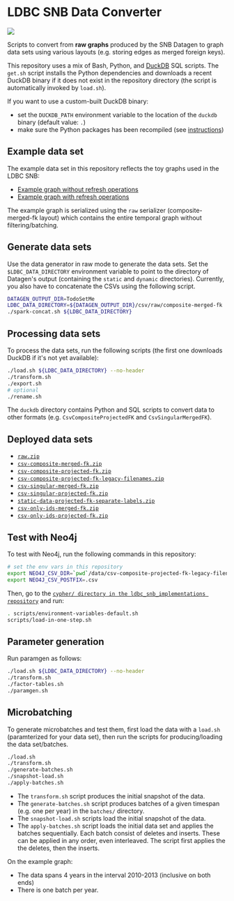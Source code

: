 # LDBC SNB Data Converter

[![](https://github.com/ldbc/ldbc_snb_data_converter/workflows/Convert%20data/badge.svg)](https://github.com/ldbc/ldbc_snb_data_converter/actions)

Scripts to convert from **raw graphs** produced by the SNB Datagen to graph data sets using various layouts (e.g. storing edges as merged foreign keys).

This repository uses a mix of Bash, Python, and [DuckDB](https://duckdb.org) SQL scripts.
The `get.sh` script installs the Python dependencies and downloads a recent DuckDB binary if it does not exist in the repository directory (the script is automatically invoked by `load.sh`).

If you want to use a custom-built DuckDB binary:
* set the `DUCKDB_PATH` environment variable to the location of the `duckdb` binary (default value: `.`)
* make sure the Python packages has been recompiled (see [instructions](https://github.com/duckdb/duckdb/tree/master/tools/pythonpkg))

## Example data set

The example data set in this repository reflects the toy graphs used in the LDBC SNB:

* [Example graph without refresh operations](https://ldbc.github.io/ldbc_snb_docs/example-graph-without-refreshes.pdf)
* [Example graph with refresh operations](https://ldbc.github.io/ldbc_snb_docs/example-graph-with-refreshes.pdf)

The example graph is serialized using the `raw` serializer (composite-merged-fk layout) which contains the entire temporal graph without filtering/batching.

## Generate data sets

Use the data generator in raw mode to generate the data sets. Set the `$LDBC_DATA_DIRECTORY` environment variable to point to the directory of Datagen's output (containing the `static` and `dynamic` directories). Currently, you also have to concatenate the CSVs using the following script.

```bash
DATAGEN_OUTPUT_DIR=TodoSetMe
LDBC_DATA_DIRECTORY=${DATAGEN_OUTPUT_DIR}/csv/raw/composite-merged-fk
./spark-concat.sh ${LDBC_DATA_DIRECTORY}
```

## Processing data sets

To process the data sets, run the following scripts (the first one downloads DuckDB if it's not yet available):

```bash
./load.sh ${LDBC_DATA_DIRECTORY} --no-header
./transform.sh
./export.sh
# optional
./rename.sh
```

The `duckdb` directory contains Python and SQL scripts to convert data to other formats (e.g. `CsvCompositeProjectedFK` and `CsvSingularMergedFK`).

## Deployed data sets

* [`raw.zip`](https://ldbc.github.io/ldbc_snb_data_converter/raw.zip)
* [`csv-composite-merged-fk.zip`](https://ldbc.github.io/ldbc_snb_data_converter/csv-composite-merged-fk.zip)
* [`csv-composite-projected-fk.zip`](https://ldbc.github.io/ldbc_snb_data_converter/csv-composite-projected-fk.zip)
* [`csv-composite-projected-fk-legacy-filenames.zip`](https://ldbc.github.io/ldbc_snb_data_converter/csv-composite-projected-fk-legacy-filenames.zip)
* [`csv-singular-merged-fk.zip`](https://ldbc.github.io/ldbc_snb_data_converter/csv-singular-merged-fk.zip)
* [`csv-singular-projected-fk.zip`](https://ldbc.github.io/ldbc_snb_data_converter/csv-singular-projected-fk.zip)
* [`static-data-projected-fk-separate-labels.zip`](https://ldbc.github.io/ldbc_snb_data_converter/static-data-projected-fk-separate-labels.zip)
* [`csv-only-ids-merged-fk.zip`](https://ldbc.github.io/ldbc_snb_data_converter/csv-only-ids-merged-fk.zip)
* [`csv-only-ids-projected-fk.zip`](https://ldbc.github.io/ldbc_snb_data_converter/csv-only-ids-projected-fk.zip)

## Test with Neo4j

To test with Neo4j, run the following commands in this repository:

```bash
# set the env vars in this repository
export NEO4J_CSV_DIR=`pwd`/data/csv-composite-projected-fk-legacy-filenames
export NEO4J_CSV_POSTFIX=.csv
```

Then, go to the [`cypher/ directory in the ldbc_snb_implementations repository`](https://github.com/ldbc/ldbc_snb_implementations/tree/dev/cypher) and run:

```bash
. scripts/environment-variables-default.sh
scripts/load-in-one-step.sh
```

## Parameter generation

Run paramgen as follows:

```bash
./load.sh ${LDBC_DATA_DIRECTORY} --no-header
./transform.sh
./factor-tables.sh
./paramgen.sh
```

## Microbatching

To generate microbatches and test them, first load the data with a `load.sh` (paramterized for your data set), then run the scripts for producing/loading the data set/batches.

```bash
./load.sh
./transform.sh
./generate-batches.sh
./snapshot-load.sh
./apply-batches.sh
```

* The `transform.sh` script produces the initial snapshot of the data.
* The `generate-batches.sh` script produces batches of a given timespan (e.g. one per year) in the `batches/` directory.
* The `snapshot-load.sh` scripts load the initial snapshot of the data.
* The `apply-batches.sh` script loads the initial data set and applies the batches sequentially. Each batch consist of deletes and inserts. These can be applied in any order, even interleaved. The script first applies the the deletes, then the inserts.

On the example graph:
* The data spans 4 years in the interval 2010-2013 (inclusive on both ends)
* There is one batch per year.
